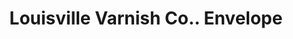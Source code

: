---
doi: 10.7916/D8Q25B7D
date_other: '1899'
date_other_textual: '1899'
form: printed ephemera
genre:
- Envelopes
name:
- Louisville Varnish Co.
object_in_context_url: https://biggert.cul.columbia.edu/items/view/ave_biggert_00317
subject_hierarchical_geographic:
- Louisville, Kentucky, United States
subject_name:
- Louisville Varnish Co.
title: Louisville Varnish Co.. Envelope
sort_title: Louisville Varnish Co.. Envelope
call_number: ave_biggert_00317
coordinates:
- 38.22533333333334,-85.74166666666667
pid: ave_biggert_00317
identifiers: ave_biggert_00317
thumbnail: https://derivativo-1.library.columbia.edu/iiif/2/ldpd:344224/full/!256,256/0/native.jpg
permalink: "/biggert/ave_biggert_00317/"
layout: iiif-image-page
---